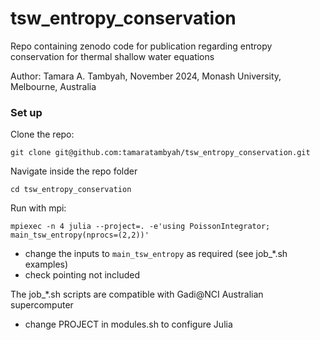 # tsw_entropy_conservation

Repo containing zenodo code for publication regarding entropy conservation for thermal shallow water equations

Author: Tamara A. Tambyah, November 2024, Monash University, Melbourne, Australia


### Set up
Clone the repo:
```
git clone git@github.com:tamaratambyah/tsw_entropy_conservation.git
```

Navigate inside the repo folder
```
cd tsw_entropy_conservation
```

Run with mpi:
```
mpiexec -n 4 julia --project=. -e'using PoissonIntegrator; main_tsw_entropy(nprocs=(2,2))'
```
* change the inputs to ``main_tsw_entropy`` as required (see job_*.sh examples)
* check pointing not included 

The job_*.sh scripts are compatible with Gadi@NCI Australian supercomputer
* change PROJECT in modules.sh to configure Julia